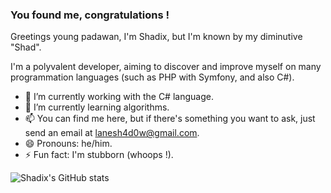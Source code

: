 ### You found me, congratulations !

Greetings young padawan, I'm Shadix, but I'm known by my diminutive "Shad".

I'm a polyvalent developer, aiming to discover and improve myself on many programmation languages (such as PHP with Symfony, and also C#).

- 🔭 I’m currently working with the C# language.
- 🌱 I’m currently learning algorithms.
- 📫 You can find me here, but if there's something you want to ask, just send an email at lanesh4d0w@gmail.com.
- 😄 Pronouns: he/him.
- ⚡ Fun fact: I'm stubborn (whoops !).

![Shadix's GitHub stats](https://github-readme-stats.vercel.app/api?username=lanesh4d0w&show_icons=true)
